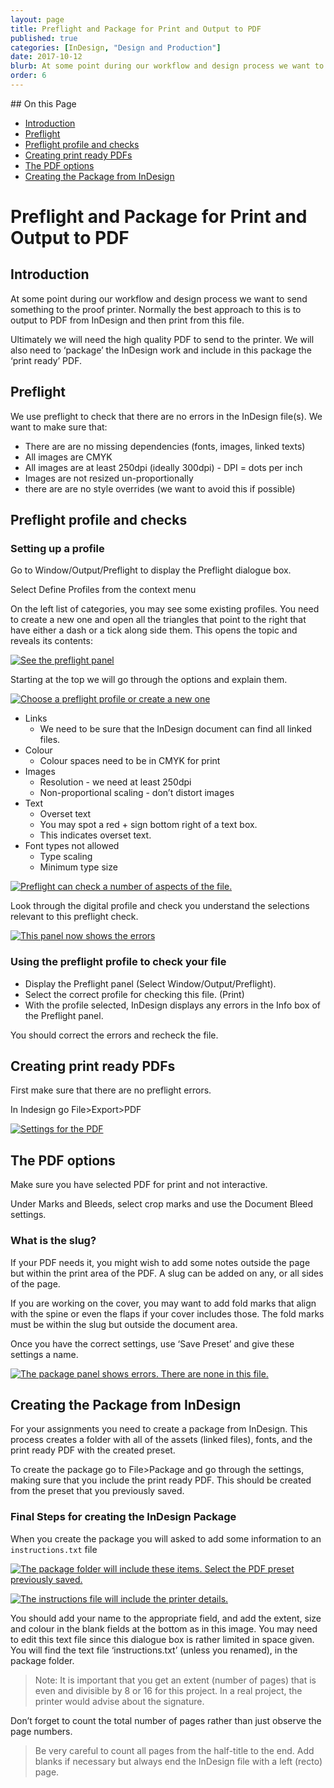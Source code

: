 ```yaml
---
layout: page
title: Preflight and Package for Print and Output to PDF
published: true
categories: [InDesign, "Design and Production"]
date: 2017-10-12
blurb: At some point during our workflow and design process we want to send something to the proof printer. Normally the best approach to this is to output to PDF from InDesign and then print from this file.
order: 6
---
```


<!-- TOC depthFrom:2 depthTo:2 withLinks:1 updateOnSave:1 orderedList:0 -->
<section class='toc'>
## On this Page

- [Introduction](#introduction)
- [Preflight](#preflight)
- [Preflight profile and checks](#preflight-profile-and-checks)
- [Creating print ready PDFs](#creating-print-ready-pdfs)
- [The PDF options](#the-pdf-options)
- [Creating the Package from InDesign](#creating-the-package-from-indesign)

</section><!-- /TOC -->

# Preflight and Package for Print and Output to PDF

## Introduction

At some point during our workflow and design process we want to send something to the proof printer. Normally the best approach to this is to output to PDF from InDesign and then print from this file.

Ultimately we will need the high quality PDF to send to the printer. We will also need to ‘package’ the InDesign work and include in this package the ‘print ready’ PDF.

## Preflight

We use preflight to check that there are no errors in the InDesign file(s). We want to make sure that:

  - There are are no missing dependencies (fonts, images, linked texts)
  - All images are CMYK
  - All images are at least 250dpi (ideally 300dpi) - DPI = dots per inch
  - Images are not resized un-proportionally
  - there are are no style overrides (we want to avoid this if possible)

## Preflight profile and checks

### Setting up a profile

Go to Window/Output/Preflight to display the Preflight dialogue box.

Select Define Profiles from the context menu

On the left list of categories, you may see some existing profiles. You need to create a new one and open all the triangles that point to the right that have either a dash or a tick along side them. This opens the topic and reveals its contents:

[![See the preflight panel](/images/2017/07/ID2package/image1.png)](/images/2017/07/ID2package/image1.png)

Starting at the top we will go through the options and explain them.

[![Choose a preflight profile or create a new one](/images/2017/07/ID2package/image2.png)](/images/2017/07/ID2package/image2.png)

- Links
  - We need to be sure that the InDesign document can find all linked files.
- Colour
  - Colour spaces need to be in CMYK for print
- Images
  - Resolution - we need at least 250dpi
  - Non-proportional scaling - don’t distort images
- Text
  - Overset text
  - You may spot a red + sign bottom right of a text box.
  - This indicates overset text.
- Font types not allowed
  - Type scaling
  - Minimum type size

[![Preflight can check a number of aspects of the file.](/images/2017/07/ID2package/image3.png)](/images/2017/07/ID2package/image3.png)

Look through the digital profile and check you understand the selections relevant to this preflight check.

[![This panel now shows the errors](/images/2017/07/ID2package/image4.png)](/images/2017/07/ID2package/image4.png)

### Using the preflight profile to check your file

- Display the Preflight panel (Select Window/Output/Preflight).
- Select the correct profile for checking this file. (Print)
- With the profile selected, InDesign displays any errors in the Info box of the Preflight panel.

You should correct the errors and recheck the file.

## Creating print ready PDFs

First make sure that there are no preflight errors.

In Indesign go File&gt;Export&gt;PDF

[![Settings for the PDF](/images/2017/07/ID2package/image5.png)](/images/2017/07/ID2package/image5.png)

## The PDF options

Make sure you have selected PDF for print and not interactive.

Under Marks and Bleeds, select crop marks and use the Document Bleed settings.

### What is the slug?

If your PDF needs it, you might wish to add some notes outside the page but within the print area of the PDF.  A slug can be added on any, or all sides of the page.

If you are working on the cover, you may want to add fold marks that align with the spine or even the flaps if your cover includes those. The fold marks must be within the slug but outside the document area.

Once you have the correct settings, use ‘Save Preset’ and give these settings a name.

[![The package panel shows errors. There are none in this file.](/images/2017/07/ID2package/image1.jpeg)](/images/2017/07/ID2package/image1.jpeg)

## Creating the Package from InDesign

For your assignments you need to create a package from InDesign. This process creates a folder with all of the assets (linked files), fonts, and the print ready PDF with the created preset.

To create the package go to File&gt;Package and go through the settings, making sure that you include the print ready PDF. This should be created from the preset that you previously saved.

### Final Steps for creating the InDesign Package

When you create the package you will asked to add some information to an `instructions.txt` file

[![The package folder will include these items. Select the PDF preset previously saved. ](/images/2017/07/ID2package/image6.png)](/images/2017/07/ID2package/image6.png)

[![The instructions file will include the printer details.](/images/2017/07/ID2package/image7.png)](/images/2017/07/ID2package/image7.png)

You should add your name to the appropriate field, and add the extent, size and colour in the blank fields at the bottom as in this image. You may need to edit this text file since this dialogue box is rather limited in space given. You will find the text file ‘instructions.txt’ (unless you renamed), in the package folder.

> Note: It is important that you get an extent (number of pages) that is even and divisible by 8 or 16 for this project. In a real project, the printer would advise about the signature.

Don’t forget to count the total number of pages rather than just observe the page numbers.

> Be very careful to count all pages from the half-title to the end. Add blanks if necessary but always end the InDesign file with a left (recto) page.
